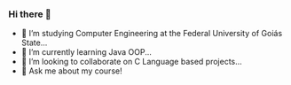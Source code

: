 ### Hi there 👋


- 🔭 I’m studying Computer Engineering at the Federal University of Goiás State...
- 🌱 I’m currently learning Java OOP...
- 👯 I’m looking to collaborate on C Language based projects...
- 💬 Ask me about my course!
